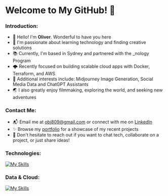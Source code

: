 # Welcome to My GitHub! 💫

### Introduction:

- 👋 Hello! I'm **Oliver**. Wonderful to have you here
- 🚀 I'm passionate about learning technology and finding creative solutions
- 📚 Currently, I'm based in Sydney and partnered with the _nology Program
- 🌩 Recently focused on building scalable cloud apps with Docker, Terraform, and AWS
- 🧩 Additional interests include: Midjourney Image Generation, Social Media Data and ChatGPT Assistants
- 🌏 I also greatly enjoy filmmaking, exploring the world, and seeking new adventures

### Contact Me:
- 📬 Email me at obj809@gmail.com or connect with me on [LinkedIn](https://www.linkedin.com/in/obj809/)
- ✨ Browse my [portfolio](https://cyberforge1.github.io/portfolio-project) for a showcase of my recent projects
- 💬 Don't hesitate to reach out if you want to chat tech, collaborate on a project, or just share ideas!

### Technologies:

[![My Skills](https://skillicons.dev/icons?i=js,ts,react,nodejs,express,nest,java,spring,python,flask,django)](https://skillicons.dev)

### Data & Cloud:

[![My Skills](https://skillicons.dev/icons?i=anaconda,docker,terraform,mongodb,firebase,postgres,mysql,aws)](https://skillicons.dev)

<!---
cyberforge1/cyberforge1 is a ✨ special ✨ repository because its `README.md` (this file) appears on your GitHub profile.
You can click the Preview link to take a look at your changes.
--->
<!---
- 🌱 Some recent interests include: Midjourney Image Generation, creating chatGPT assistants, and building projects with React
--->


